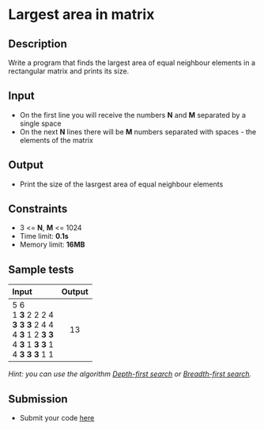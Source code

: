 # Largest area in matrix

## Description
Write a program that finds the largest area of equal neighbour elements in a rectangular matrix and prints its size.

## Input
- On the first line you will receive the numbers **N** and **M** separated by a single space
- On the next **N** lines there will be **M** numbers separated with spaces - the elements of the matrix

## Output
- Print the size of the lasrgest area of equal neighbour elements

## Constraints
- 3 <= **N**, **M** <= 1024
- Time limit: **0.1s**
- Memory limit: **16MB**

## Sample tests

| Input | Output |
|:------|:------:|
| 5 6<br>1 **3** 2 2 2 4<br>**3 3 3** 2 4 4<br>4 **3** 1 2 **3 3**<br>4 **3** 1 **3 3** 1<br>4 **3 3 3** 1 1 | 13 |

_Hint: you can use the algorithm [Depth-first search](http://en.wikipedia.org/wiki/Depth-first_search) or [Breadth-first search](http://en.wikipedia.org/wiki/Breadth-first_search)._

## Submission
- Submit your code [here](http://bgcoder.com/Contests/Compete/Index/316#3)
